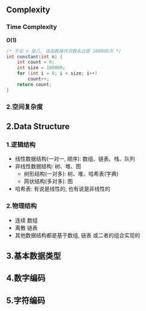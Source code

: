 ## Complexity
### Time Complexity
**O(1)**
```csharp
/* 不论 n 是几, 该函数操作次数永远是 100000次 */
int constant(int n) {
    int count = 0;
    int size = 100000;
    for (int i = 0; i < size; i++)
        count++;
    return count;
}
```
### 2.空间复杂度
## 2.Data Structure
### 1.逻辑结构
- 线性数据结构(一对一, 顺序): 数组、链表、栈、队列
- 非线性数据结构: 树、堆、图
    - 树形结构(一对多): 树、堆、哈希表(字典)
    - 网状结构(多对多): 图
- 哈希表: 有说是线性的, 也有说是非线性的
### 2.物理结构
- 连续 数组
- 离散 链表
- 其他数据结构都是基于数组, 链表 或二者的组合实现的
## 3.基本数据类型
## 4.数字编码
## 5.字符编码
